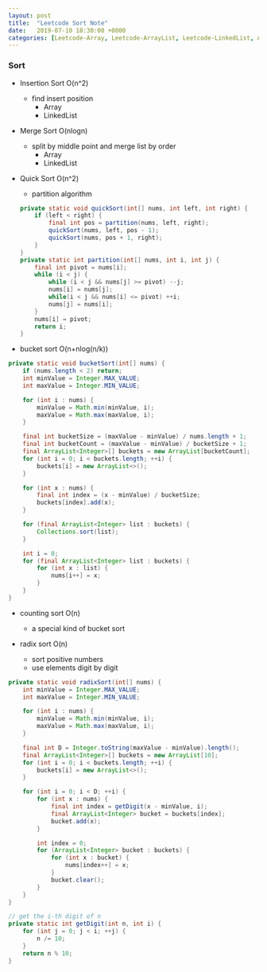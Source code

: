 ```yaml
---
layout: post
title:  "Leetcode Sort Note"
date:   2019-07-10 18:30:00 +0800
categories: [Leetcode-Array, Leetcode-ArrayList, Leetcode-LinkedList, Algorithm]
---
```

### Sort
- Insertion Sort O(n^2)
    - find insert position
        - Array
        - LinkedList
- Merge Sort O(nlogn)
    - split by middle point and merge list by order
        - Array
        - LinkedList
- Quick Sort O(n^2)
    - partition algorithm

    ```java
    private static void quickSort(int[] nums, int left, int right) {
        if (left < right) {
            final int pos = partition(nums, left, right);
            quickSort(nums, left, pos - 1);
            quickSort(nums, pos + 1, right);
        }
    }
    private static int partition(int[] nums, int i, int j) {
        final int pivot = nums[i];
        while (i < j) {
            while (i < j && nums[j] >= pivot) --j;
            nums[i] = nums[j];
            while(i < j && nums[i] <= pivot) ++i;
            nums[j] = nums[i];
        }
        nums[i] = pivot;
        return i;
    }
    ```
- bucket sort O(n+nlog(n/k))

```java
private static void bucketSort(int[] nums) {
    if (nums.length < 2) return;
    int minValue = Integer.MAX_VALUE;
    int maxValue = Integer.MIN_VALUE;

    for (int i : nums) {
        minValue = Math.min(minValue, i);
        maxValue = Math.max(maxValue, i);
    }

    final int bucketSize = (maxValue - minValue) / nums.length + 1;
    final int bucketCount = (maxValue - minValue) / bucketSize + 1;
    final ArrayList<Integer>[] buckets = new ArrayList[bucketCount];
    for (int i = 0; i < buckets.length; ++i) {
        buckets[i] = new ArrayList<>();
    }

    for (int x : nums) {
        final int index = (x - minValue) / bucketSize;
        buckets[index].add(x);
    }

    for (final ArrayList<Integer> list : buckets) {
        Collections.sort(list);
    }

    int i = 0;
    for (final ArrayList<Integer> list : buckets) {
        for (int x : list) {
            nums[i++] = x;
        }
    }
}
```

- counting sort O(n)
    - a special kind of bucket sort

- radix sort O(n)
    - sort positive numbers
    - use elements digit by digit

```java
private static void radixSort(int[] nums) {
    int minValue = Integer.MAX_VALUE;
    int maxValue = Integer.MIN_VALUE;

    for (int i : nums) {
        minValue = Math.min(minValue, i);
        maxValue = Math.max(maxValue, i);
    }

    final int D = Integer.toString(maxValue - minValue).length();
    final ArrayList<Integer>[] buckets = new ArrayList[10];
    for (int i = 0; i < buckets.length; ++i) {
        buckets[i] = new ArrayList<>();
    }

    for (int i = 0; i < D; ++i) {
        for (int x : nums) {
            final int index = getDigit(x - minValue, i);
            final ArrayList<Integer> bucket = buckets[index];
            bucket.add(x);
        }

        int index = 0;
        for (ArrayList<Integer> bucket : buckets) {
            for (int x : bucket) {
                nums[index++] = x;
            }
            bucket.clear();
        }
    }
}

// get the i-th digit of n
private static int getDigit(int n, int i) {
    for (int j = 0; j < i; ++j) {
        n /= 10;
    }
    return n % 10;
}
```
